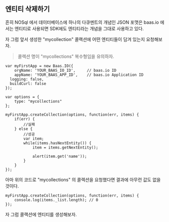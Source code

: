## 엔티티 삭제하기

흔히 NOSql 에서 데이터베이스에 하나의 다큐멘트의 개념인 JSON 포맷은 baas.io 에서는 엔티티로 사용되면 SDK에도 엔티티라는 개념을 그대로 사용하고 있다.

자 그럼 앞서 생성한 "mycollection" 콜랙션에 어떤 엔티티들이 담겨 있는지 요청해보자.

> 콜렉션 명이 "mycollections" 복수형임을 유의하자.


```
var myFirstApp = new Baas.IO({
	orgName: 'YOUR_BAAS_IO_ID',		// baas.io ID
	appName: 'YOUR_BAAS_APP_ID',	// baas.io Application ID
  logging: false,
  buildCurl: false
});

var options = {
	type: "mycollections"
};

myFirstApp.createCollection(options, function(err, items) {
	if(err) {
		//실패
	} else {
		//성공
		var item;
		while(items.hasNextEntity()) {
			item = items.getNextEntity();

			alert(item.get('name'));
		}
	}
});
```

아마 위의 코드로 "mycollections" 의 콜렉션을 요청했다면 결과에 아무런 값도 없을 것이다.

```
myFirstApp.createCollection(options, function(err, items) {
	console.log(items._list.length); // 0
});
```

자 그럼 콜랙션에 엔티티를 생성해보자.
